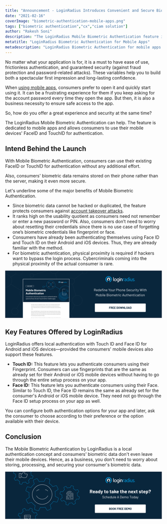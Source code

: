 ```yaml
---
title: "Announcement - LoginRadius Introduces Convenient and Secure Biometric Authentication for Mobile Apps"
date: "2021-02-16"
coverImage: "biometric-authentication-mobile-apps.png"
tags: ["biometric authentication","cx","ciam solution"]
author: "Rakesh Soni"
description: "The LoginRadius Mobile Biometric Authentication feature is dedicated to mobile applications and enables users to use the FaceID and TouchID of their mobile devices for authentication purposes."
metatitle: "LoginRadius Biometric Authentication for Mobile Apps"
metadescription: "LoginRadius Biometric Authentication for mobile apps allow businesses to enhance the user experience and security of the mobile devices."
---
```


No matter what your application is for, it is a must to have ease of use, frictionless authentication, and guaranteed security (against fraud protection and password-related attacks). These variables help you to build both a spectacular first impression and long-lasting confidence.

When [using mobile apps](https://www.loginradius.com/blog/identity/2020/11/authentication-sso-native-mobile-apps/), consumers prefer to open it and quickly start using it. It can be a frustrating experience for them if you keep asking for the account password every time they open the app. But then, it is also a business necessity to ensure safe access to the app.

So, how do you offer a great experience and security at the same time? 

The LoginRadius Mobile Biometric Authentication can help. The feature is dedicated to mobile apps and allows consumers to use their mobile devices' FaceID and TouchID for authentication. 


## Intend Behind the Launch

With Mobile Biometric Authentication, consumers can use their existing FaceID or TouchID for authentication without any additional effort.

Also, consumers' biometric data remains stored on their phone rather than the server, making it even more secure. 

Let's underline some of the major benefits of Mobile Biometric Authentication.



*   Since biometric data cannot be hacked or duplicated, the feature protects consumers against [account takeover attacks](https://www.loginradius.com/blog/identity/2020/04/corporate-account-takeover-attacks/). 
*   It ranks high on the usability quotient as consumers need not remember or enter a new password or PIN. Also, consumers don’t need to worry about resetting their credentials since there is no use case of forgetting one’s biometric credentials like fingerprint or face. 
*   Consumers have already been authenticating themselves using Face ID and Touch ID on their Android and iOS devices.  Thus, they are already familiar with the method. 
*   For biometric authentication, physical proximity is required if hackers want to bypass the login process. Cybercriminals coming into the physical proximity of the actual consumer is rare. 


[![biometric-authentication-mobile-apps-datasheet](biometric-authentication-mobile-apps-datasheet.png)](https://www.loginradius.com/resource/mobile-biometric-authentication-datasheet)


## Key Features Offered by LoginRadius

LoginRadius offers local authentication with Touch ID and Face ID for Android and iOS devices—provided the consumers' mobile devices also support these features.

*   **Touch ID:** This feature lets you authenticate consumers using their Fingerprint. Consumers can use fingerprints that are the same as already set for their Android or iOS mobile devices without having to go through the entire setup process on your app. 
*   **Face ID:** This feature lets you authenticate consumers using their Face. Similar to Touch ID, the Face ID remains the same as already set for the consumer's Android or iOS mobile device. They need not go through the Face ID setup process on your app as well. 

You can configure both authentication options for your app and later, ask the consumer to choose according to their preference or the option available with their device. 


## Conclusion

The Mobile Biometric Authentication by LoginRadius is a local authentication concept and consumers' biometric data don't even leave their mobile devices. Hence, as a business, you don't need to worry about storing, processing, and securing your consumer's biometric data. 


[![LoginRadius Book a Demo](../../assets/book-a-demo-loginradius.png)](https://www.loginradius.com/contact-us?utm_source=blog&utm_medium=web&utm_campaign=biometric-authentication-mobile-apps)
